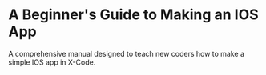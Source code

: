 # A Beginner's Guide to Making an IOS App

A comprehensive manual designed to teach new coders how to make a simple IOS app in X-Code.
